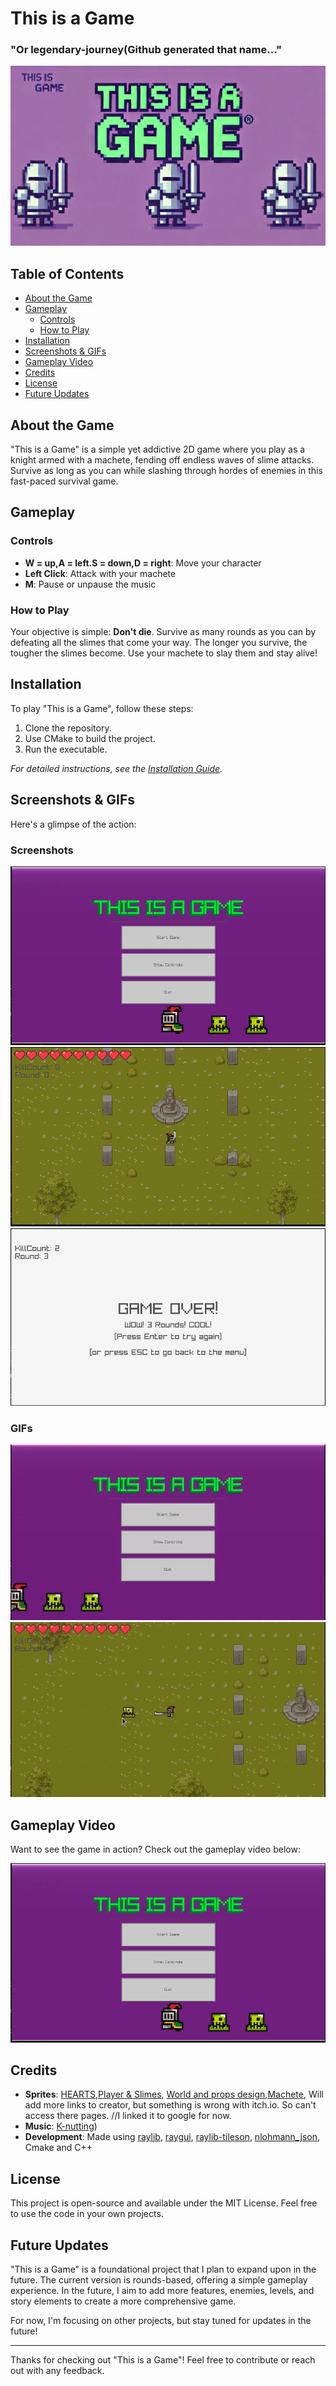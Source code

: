 # This is a Game
### "Or legendary-journey(Github generated that name..."

![Game Banner](Screenshots/thisisagame.webp)

## Table of Contents
- [About the Game](#about-the-game)
- [Gameplay](#gameplay)
  - [Controls](#controls)
  - [How to Play](#how-to-play)
- [Installation](#installation)
- [Screenshots & GIFs](#screenshots--gifs)
- [Gameplay Video](#gameplay-video)
- [Credits](#credits)
- [License](#license)
- [Future Updates](#future-updates)

## About the Game
"This is a Game" is a simple yet addictive 2D game where you play as a knight armed with a machete, fending off endless waves of slime attacks. Survive as long as you can while slashing through hordes of enemies in this fast-paced survival game.

## Gameplay

### Controls
- **W = up,A = left.S = down,D = right**: Move your character
- **Left Click**: Attack with your machete
- **M**: Pause or unpause the music

### How to Play
Your objective is simple: **Don't die**. Survive as many rounds as you can by defeating all the slimes that come your way. The longer you survive, the tougher the slimes become. Use your machete to slay them and stay alive!

## Installation
To play "This is a Game", follow these steps:
1. Clone the repository.
2. Use CMake to build the project.
3. Run the executable.

*For detailed instructions, see the [Installation Guide](installation-guide-link).*

## Screenshots & GIFs
Here's a glimpse of the action:

### Screenshots
![Screenshot 1](Screenshots/Menu1.png)
![Screenshot 2](Screenshots/Spawn.png)
![Screenshot 3](Screenshots/GameOver.png)

### GIFs
![Gameplay GIF 1](Screenshots/ThisIsGame.gif)
![Gameplay GIF 2](Screenshots/Attack.gif)

## Gameplay Video
Want to see the game in action? Check out the gameplay video below:

[![Gameplay Video](Screenshots/Menu1.png)](https://youtu.be/90T6ZYYAarw)


## Credits
- **Sprites**: [HEARTS]([link-to-sprite-credits](https://skristi.itch.io/heart-and-health-bars)),[Player & Slimes](www.google.com), [World and props design](www.goggle.com),[Machete](www.google.com), Will add more links to creator, but something is wrong with itch.io. So can't access there pages. //I linked it to google for now.
- **Music**: [K-nutting](https://soundcloud.com/knut-lyv-n/k-nutting))
- **Development**: Made using [raylib](https://www.raylib.com/), [raygui](https://github.com/raysan5/raygui), [raylib-tileson](https://github.com/RobLoach/raylib-tileson), [nlohmann_json](https://github.com/nlohmann/json), Cmake and C++

## License
This project is open-source and available under the MIT License. Feel free to use the code in your own projects.

## Future Updates
"This is a Game" is a foundational project that I plan to expand upon in the future. The current version is rounds-based, offering a simple gameplay experience. In the future, I aim to add more features, enemies, levels, and story elements to create a more comprehensive game.

For now, I'm focusing on other projects, but stay tuned for updates in the future!

---

Thanks for checking out "This is a Game"! Feel free to contribute or reach out with any feedback.
